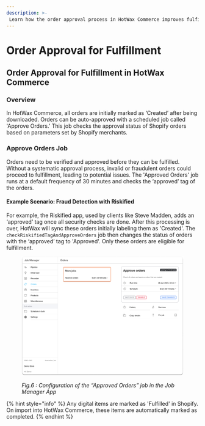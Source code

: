 ```yaml
---
description: >-
 Learn how the order approval process in HotWax Commerce improves fulfillment.
---
```


# Order Approval for Fulfillment

## Order Approval for Fulfillment in HotWax Commerce

### Overview

In HotWax Commerce, all orders are initially marked as ‘Created’ after being downloaded. Orders can be auto-approved with a scheduled job called 'Approve Orders.' This job checks the approval status of Shopify orders based on parameters set by Shopify merchants.

### Approve Orders Job&#x20;

Orders need to be verified and approved before they can be fulfilled. Without a systematic approval process, invalid or fraudulent orders could proceed to fulfillment, leading to potential issues. The 'Approved Orders' job runs at a default frequency of 30 minutes and checks the ‘approved’ tag of the orders.

#### Example Scenario: Fraud Detection with Riskified

For example, the Riskified app, used by clients like Steve Madden, adds an ‘approved’ tag once all security checks are done. After this processing is over, HotWax will sync these orders initially labeling them as 'Created'. The `checkRiskifiedTagAndApproveOrders` job then changes the status of orders with the ‘approved’ tag to 'Approved'. Only these orders are eligible for fulfillment.&#x20;

<figure><img src="../../.gitbook/assets/21.png" alt=""><figcaption><p><em>Fig.6 : Configuration of the “Approved Orders” job in the Job Manager App</em></p></figcaption></figure>

{% hint style="info" %}
Any digital items are marked as 'Fulfilled' in Shopify. On import into HotWax Commerce, these items are automatically marked as completed.
{% endhint %}
